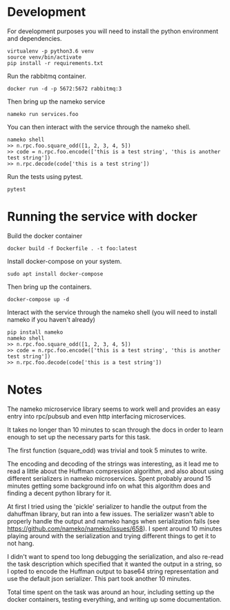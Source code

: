 # Development

For development purposes you will need to install the python environment and dependencies.

    virtualenv -p python3.6 venv
    source venv/bin/activate
    pip install -r requirements.txt

Run the rabbitmq container.

    docker run -d -p 5672:5672 rabbitmq:3

Then bring up the nameko service

    nameko run services.foo

You can then interact with the service through the nameko shell.

    nameko shell
    >> n.rpc.foo.square_odd([1, 2, 3, 4, 5])
    >> code = n.rpc.foo.encode(['this is a test string', 'this is another test string'])
    >> n.rpc.decode(code['this is a test string'])

Run the tests using pytest.

    pytest

# Running the service with docker

Build the docker container

    docker build -f Dockerfile . -t foo:latest

Install docker-compose on your system.

    sudo apt install docker-compose

Then bring up the containers.

    docker-compose up -d

Interact with the service through the nameko shell (you will need to install nameko if you haven't already)

    pip install nameko
    nameko shell
    >> n.rpc.foo.square_odd([1, 2, 3, 4, 5])
    >> code = n.rpc.foo.encode(['this is a test string', 'this is another test string'])
    >> n.rpc.foo.decode(code['this is a test string'])

# Notes

The nameko microservice library seems to work well and provides an easy entry into rpc/pubsub and even http interfacing microservices.

It takes no longer than 10 minutes to scan through the docs in order to learn enough to set up the necessary parts for this task.

The first function (square_odd) was trivial and took 5 minutes to write.

The encoding and decoding of the strings was interesting, as it lead me to read a little about the Huffman compression algorithm, and also about using different serializers in nameko microservices. Spent probably around 15 minutes getting some background info on what this algorithm does and finding a decent python library for it.

At first I tried using the 'pickle' serializer to handle the output from the dahuffman library, but ran into a few issues. The serializer wasn't able to properly handle the output and nameko hangs when serialization fails (see https://github.com/nameko/nameko/issues/658). I spent around 10 minutes playing around with the serialization and trying different things to get it to not hang.

I didn't want to spend too long debugging the serialization, and also re-read the task description which specified that it wanted the output in a string, so I opted to encode the Huffman output to base64 string representation and use the default json serializer. This part took another 10 minutes.

Total time spent on the task was around an hour, including setting up the docker containers, testing everything, and writing up some documentation.
